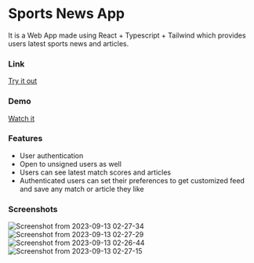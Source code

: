 # Sports News App

It is a Web App made using React + Typescript + Tailwind which provides users latest sports news and articles.

### Link
[Try it out](https://main--capstone-301-kshitij.netlify.app/)

### Demo

[Watch it](https://www.loom.com/share/Action-Project-Submission-Demo-7d13bc675fcb4d73991ea045c2df36c6?sid=c70e464e-94f7-4a68-a313-3dbc45642bbc)

### Features

- User authentication
- Open to unsigned users as well
- Users can see latest match scores and articles
- Authenticated users can set their preferences to get customized feed and save any match or article they like

### Screenshots
![Screenshot from 2023-09-13 02-27-34](https://github.com/kshitijv256/capstone301/assets/101321276/029f2f56-800f-4108-b0a5-e3038de87484)
![Screenshot from 2023-09-13 02-27-29](https://github.com/kshitijv256/capstone301/assets/101321276/36c20f28-17b0-4259-a3dc-89c0fcf1957d)
![Screenshot from 2023-09-13 02-26-44](https://github.com/kshitijv256/capstone301/assets/101321276/33f6fa49-394c-4e97-ad7f-835985e4a6c6)
![Screenshot from 2023-09-13 02-27-15](https://github.com/kshitijv256/capstone301/assets/101321276/271bf976-118d-449d-ba87-f223ed0a4ab4)


